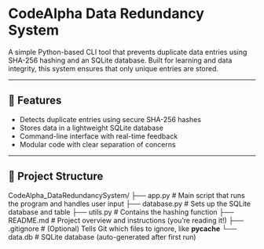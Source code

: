 # CodeAlpha Data Redundancy System

A simple Python-based CLI tool that prevents duplicate data entries using SHA-256 hashing and an SQLite database. Built for learning and data integrity, this system ensures that only unique entries are stored.

---

## 🚀 Features

- Detects duplicate entries using secure SHA-256 hashes
- Stores data in a lightweight SQLite database
- Command-line interface with real-time feedback
- Modular code with clear separation of concerns

---

## 🧱 Project Structure

CodeAlpha_DataRedundancySystem/
├── app.py           # Main script that runs the program and handles user input
├── database.py      # Sets up the SQLite database and table
├── utils.py         # Contains the hashing function
├── README.md        # Project overview and instructions (you’re reading it!)
├── .gitignore       # (Optional) Tells Git which files to ignore, like __pycache__
└── data.db          # SQLite database (auto-generated after first run)

